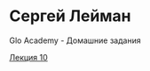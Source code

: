 # Сергей Лейман
Glo Academy - Домашние задания

[Лекция 10](https://serglehmann.github.io/lesson_10/index.html  "Верстка при помощи bootstrap")
